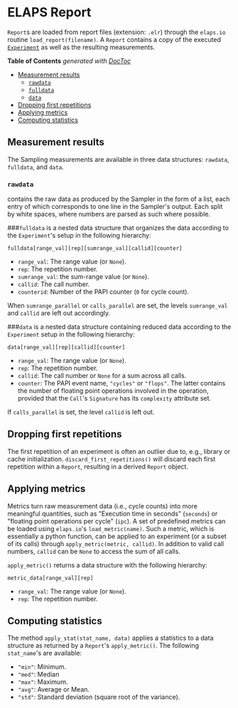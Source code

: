 ELAPS Report
============

`Report`s are loaded from report files (extension: `.elr`) through the
`elaps.io` routine `load_report(filename)`.  A `Report` contains a copy of the
executed [`Experiment`](Experiment.md) as well as the resulting measurements.

<!-- START doctoc generated TOC please keep comment here to allow auto update -->
<!-- DON'T EDIT THIS SECTION, INSTEAD RE-RUN doctoc TO UPDATE -->
**Table of Contents**  *generated with [DocToc](https://github.com/thlorenz/doctoc)*

- [Measurement results](#measurement-results)
  - [`rawdata`](#rawdata)
  - [`fulldata`](#fulldata)
  - [`data`](#data)
- [Dropping first repetitions](#dropping-first-repetitions)
- [Applying metrics](#applying-metrics)
- [Computing statistics](#computing-statistics)

<!-- END doctoc generated TOC please keep comment here to allow auto update -->


Measurement results
-------------------
The Sampling measurements are available in three data structures:
`rawdata`, `fulldata`, and `data`.

### `rawdata`
contains the raw data as produced by the Sampler in the form of a list, each
entry of which corresponds to one line in the Sampler's output.  Each split by
white spaces, where numbers are parsed as such where possible.

###`fulldata`
is a nested data structure that organizes the data according to the
`Experiment`'s setup in the following hierarchy:

    fulldata[range_val][rep][sumrange_val][callid][counter]

- `range_val`: The range value (or `None`).
- `rep`: The repetition number.
- `sumrange_val`: the sum-range value (or `None`).
- `callid`: The call number.
- `counterid`: Number of the PAPI counter (`0` for cycle count).

When `sumrange_parallel` or `calls_parallel` are set, the levels
`sumrange_val` and `callid` are left out accordingly.

###`data`
is a nested data structure containing reduced data according to the `Experiment`
setup in the following hierarchy:

    data[range_val][rep][callid][counter]

- `range_val`: The range value (or `None`).
- `rep`: The repetition number.
- `callid`: The call number or `None` for a sum across all calls.
- `counter`: The PAPI event name, `"cycles"` or `"flops"`.  The latter contains
  the number of floating point operations involved in the operation, provided
  that the `Call`'s `Signature` has its `complexity` attribute set.

If `calls_parallel` is set, the level `callid` is left out.


Dropping first repetitions
--------------------------
The first repetition of an experiment is often an outlier due to, e.g.,  library
or cache initialization.  `discard_first_repetitions()` will discard each first
repetition within a `Report`, resulting in a derived `Report` object.


Applying metrics
----------------
Metrics turn raw measurement data (i.e., cycle counts) into more meaningful
quantities, such as "Execution time in seconds" (`seconds`) or "floating point
operations per cycle" (`ipc`).  A set of predefined metrics can be loaded using
`elaps.io`'s `load_metric(name)`.  Such a metric, which is essentially a python
function, can be applied to an experiment (or a subset of its calls) through
`apply_metric(metric, callid)`.  In addition to valid call numbers, `callid` can
be `None` to access the sum of all calls.

`apply_metric()` returns a data structure with the following hierarchy:

    metric_data[range_val][rep]

- `range_val`: The range value (or `None`).
- `rep`: The repetition number.


Computing statistics
--------------------
The method `apply_stat(stat_name, data)` applies a statistics to a data
structure as returned by a `Report`'s `apply_metric()`.  The following
`stat_name`'s are available:
- `"min"`: Minimum.
- `"med"`: Median
- `"max"`: Maximum.
- `"avg"`: Average or Mean.
- `"std"`: Standard deviation (square root of the variance).
